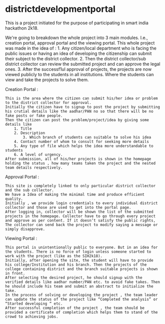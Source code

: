 # districtdevelopmentportal
This is a project initiated for the purpose of participating in smart india hackathon 2k18.

We're going to breakdown the whole project into 3 main modules. I.e., creation portal, approval portal and the viewing portal.
This whole project was made in the idea of :
	1.  Any citizen/local department who is facing the public issues or having an idea of developing the citizenship can submit their subject to the district collector.
	2. Then the district collector/sub district collector can review the submitted project and can approve the legal ones.
	3. After the successf1ul approval of projects, the projects are now viewed publicly to the students in all institutions. Where the students can view and take the projects to solve them.


Creation Portal :

	This is the area where the citizen can submit his/her idea or problem to the district collector for approval.
	Initially the citizen have to signup to post the project by submitting his crutial details like the aadhar/PAN no so that there will be no fake posts or fake people.
	Then the citizen can post the problem/project/idea by giving some details like 
		1. Title
		2. Description
       		3. Which branch of students can suitable to solve his idea
		4. Contact number of whom to consult for seeking more details
		5. Any type of file which helps the idea more understandable to students
		6. A level of urgency.
	After submission, all of his/her projects is shown in the homepage holding the status , how many teams taken the project and the nested team details respectively.


Approval Portal :

	This site is completely linked to only particular district collector and the sub collector.
	We have a Idea of making the minimal time and produce efficient quality.
	Initially , we provide login credentials to every individual district collector and those are used to get into the portal page.
	After logging in, collector will be shown the list of the submitted projects in the homepage. Collector have to go through every project and approve as per content. If it doesn’t satisfy the public rights, The collector can send back the project to modify saying a message or simply disapprove. 

	
Viewing Portal :

	This portal is unintentionally public to everyone. But in an idea for the students. There is no force of login unless someone started to work with the project (like as the SIH2k18).
	Initially, after opening the site, the student will have to provide his college/Institution and his branch. Then the projects of the college containing district and the branch suitable projects is shown in front.
	After selecting the desired project, he should signup with the verified details like aadhar number/PAN etc. to avoid fake takes. Then he should include his team and submit an abstract to initialize the take.
	In the process of solving or developing the project , the team leader can update the status of the project like “Completed the analysis” or “Started developing “ etc.
	After successful completion of the project , the team should be provided a certificate of completion which helps them to stand of the crowd to achieving jobs.



